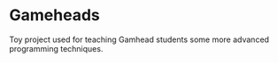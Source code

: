 # Gameheads
Toy project used for teaching Gamhead students some more advanced programming techniques.
